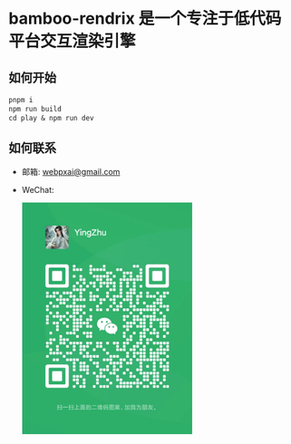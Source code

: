# bamboo-rendrix 是一个专注于低代码平台交互渲染引擎

## 如何开始

```shell
pnpm i
npm run build
cd play & npm run dev
```

## 如何联系

- 邮箱: [webpxai@gmail.com](mailto:webpxai@gmail.com)
- WeChat:

  <img src="./wechat-img.jpg" alt="本地图片" width="300">
